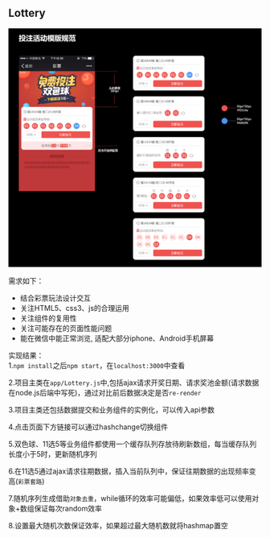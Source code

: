 ## Lottery

![image](https://github.com/sysuzhyupeng/Lottery/raw/master/public/img/lottery.png)

需求如下：</br>
  * 结合彩票玩法设计交互
  * 关注HTML5、css3、js的合理运用
  * 关注组件的复用性
  * 关注可能存在的页面性能问题
  * 能在微信中能正常浏览, 适配大部分iphone、Android手机屏幕
  
实现结果：</br>
1.`npm install`之后`npm start`，在`localhost:3000`中查看

2.项目主类在`app/Lottery.js`中,包括ajax请求开奖日期、请求奖池金额(请求数据在node.js后端中写死)，通过对比前后数据决定是否`re-render`

3.项目主类还包括数据提交和业务组件的实例化，可以传入api参数

4.点击页面下方链接可以通过hashchange切换组件

5.双色球、11选5等业务组件都使用一个缓存队列存放待刷新数组，每当缓存队列长度小于5时，更新随机序列

6.在11选5通过ajax请求往期数据，插入当前队列中，保证往期数据的出现频率变高(`彩票套路`)

7.随机序列生成借助`对象去重`，while循环的效率可能偏低，如果效率低可以使用对象+数组保证每次random效率

8.设置最大随机次数保证效率，如果超过最大随机数就将hashmap置空

